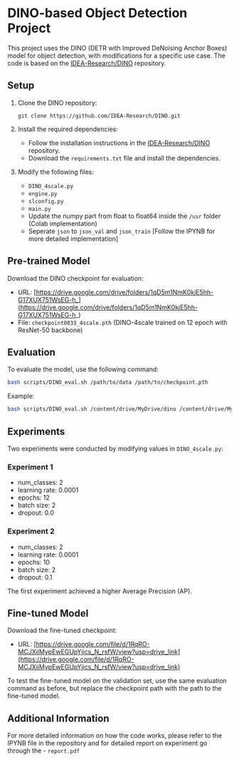 # DINO-based Object Detection Project

This project uses the DINO (DETR with Improved DeNoising Anchor Boxes) model for object detection, with modifications for a specific use case. The code is based on the [IDEA-Research/DINO](https://github.com/IDEA-Research/DINO) repository.

## Setup

1. Clone the DINO repository:
   ```
   git clone https://github.com/IDEA-Research/DINO.git
   ```

2. Install the required dependencies:
   - Follow the installation instructions in the [IDEA-Research/DINO](https://github.com/IDEA-Research/DINO) repository.
   - Download the `requirements.txt` file and install the dependencies.

3. Modify the following files:
   - `DINO_4scale.py`
   - `engine.py`
   - `slconfig.py`
   - `main.py`
   - Update the numpy part from float to float64 inside the `/usr` folder (Colab implementation)
   - Seperate `json` to `json_val` and `json_train` [Follow the IPYNB for more detailed implementation] 

## Pre-trained Model

Download the DINO checkpoint for evaluation:
- URL: [https://drive.google.com/drive/folders/1qD5m1NmK0kjE5hh-G17XUX751WsEG-h_](https://drive.google.com/drive/folders/1qD5m1NmK0kjE5hh-G17XUX751WsEG-h_)
- File: `checkpoint0033_4scale.pth` (DINO-4scale trained on 12 epoch with ResNet-50 backbone)

## Evaluation

To evaluate the model, use the following command:

```bash
bash scripts/DINO_eval.sh /path/to/data /path/to/checkpoint.pth
```

Example:
```bash
bash scripts/DINO_eval.sh /content/drive/MyDrive/dino /content/drive/MyDrive/dino/Copy_of_checkpoint0033_4scale.pth
```

## Experiments

Two experiments were conducted by modifying values in `DINO_4scale.py`:

### Experiment 1
- num_classes: 2
- learning rate: 0.0001
- epochs: 12
- batch size: 2
- dropout: 0.0

### Experiment 2
- num_classes: 2
- learning rate: 0.0001
- epochs: 10
- batch size: 2
- dropout: 0.1

The first experiment achieved a higher Average Precision (AP).

## Fine-tuned Model

Download the fine-tuned checkpoint:
- URL: [https://drive.google.com/file/d/1RqRO-MCJXiiMypEwEGUpYjics_N_rsfW/view?usp=drive_link](https://drive.google.com/file/d/1RqRO-MCJXiiMypEwEGUpYjics_N_rsfW/view?usp=drive_link)

To test the fine-tuned model on the validation set, use the same evaluation command as before, but replace the checkpoint path with the path to the fine-tuned model.

## Additional Information

For more detailed information on how the code works, please refer to the IPYNB file in the repository and for detailed report on experiment go through the - `report.pdf`

